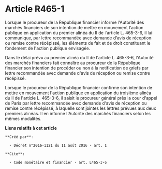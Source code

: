 # Article R465-1

Lorsque le procureur de la République financier informe l'Autorité des marchés financiers de son intention de mettre en
mouvement l'action publique en application du premier alinéa du II de l'article L. 465-3-6, il lui communique, par lettre
recommandée avec demande d'avis de réception ou remise contre récépissé, les éléments de fait et de droit constituant le
fondement de l'action publique envisagée. 

Dans le délai prévu au premier alinéa du II de l'article L. 465-3-6, l'Autorité des marchés financiers fait connaître au
procureur de la République financier son intention de procéder ou non à la notification de griefs par lettre recommandée avec
demande d'avis de réception ou remise contre récépissé. 

Lorsque le procureur de la République financier confirme son intention de mettre en mouvement l'action publique en
application du troisième alinéa du II de l'article L. 465-3-6, il saisit le procureur général près la cour d'appel de Paris
par lettre recommandée avec demande d'avis de réception ou remise contre récépissé, à laquelle sont jointes les lettres
prévues aux deux premiers alinéas. Il en informe l'Autorité des marchés financiers selon les mêmes modalités.

**Liens relatifs à cet article**

	**Créé par**:

	  - Décret n°2016-1121 du 11 août 2016 - art. 1

	**Cite**:

	  - Code monétaire et financier - art. L465-3-6
